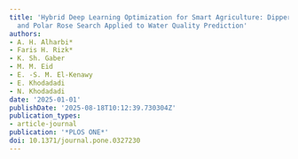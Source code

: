 ```yaml
---
title: 'Hybrid Deep Learning Optimization for Smart Agriculture: Dipper Throated Optimization
  and Polar Rose Search Applied to Water Quality Prediction'
authors:
- A. H. Alharbi*
- Faris H. Rizk*
- K. Sh. Gaber
- M. M. Eid
- E. -S. M. El-Kenawy
- E. Khodadadi
- N. Khodadadi
date: '2025-01-01'
publishDate: '2025-08-18T10:12:39.730304Z'
publication_types:
- article-journal
publication: '*PLOS ONE*'
doi: 10.1371/journal.pone.0327230
---
```


